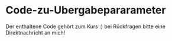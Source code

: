 # Code-zu-Ubergabepararameter
 
Der enthaltene Code gehört zum Kurs :) bei Rückfragen bitte eine Direktnachricht an mich!
